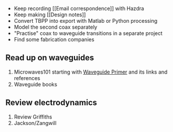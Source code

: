 - Keep recording [[Email correspondence]] with Hazdra
- Keep making [[Design notes]]
- Convert TBPP into export with Matlab or Python processing
- Model the second coax separately
- "Practise" coax to waveguide transitions in a separate project
- Find some fabrication companies

## Read up on waveguides

1. Microwaves101 starting with [Waveguide Primer](https://www.microwaves101.com/encyclopedias/waveguide-primer) and its links and references
2. Waveguide books

## Review electrodynamics

1. Review Griffiths
2. Jackson/Zangwill
